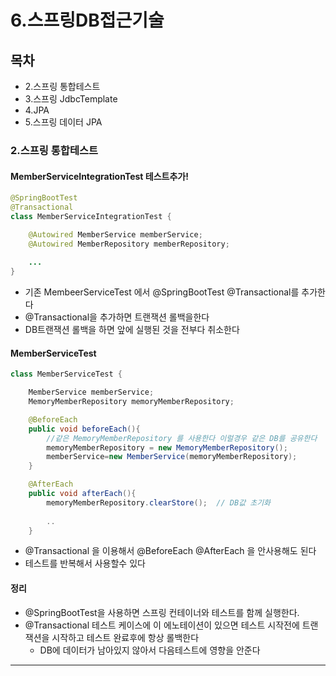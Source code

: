 # 6.스프링DB접근기술

## 목차
* 2.스프링 통합테스트
* 3.스프링 JdbcTemplate
* 4.JPA
* 5.스프링 데이터 JPA

### 2.스프링 통합테스트
#### MemberServiceIntegrationTest 테스트추가!
```java
@SpringBootTest
@Transactional
class MemberServiceIntegrationTest {

    @Autowired MemberService memberService;
    @Autowired MemberRepository memberRepository;
    
    ...
}
```
* 기존 MembeerServiceTest 에서 @SpringBootTest @Transactional를 추가한다
* @Transactional을 추가하면 트랜잭션 롤백을한다
* DB트랜잭션 롤백을 하면 앞에 실행된 것을 전부다 취소한다

#### MemberServiceTest
```java
class MemberServiceTest {

    MemberService memberService;
    MemoryMemberRepository memoryMemberRepository;

    @BeforeEach
    public void beforeEach(){
        //같은 MemoryMemberRepository 를 사용한다 이럴경우 같은 DB를 공유한다
        memoryMemberRepository = new MemoryMemberRepository();
        memberService=new MemberService(memoryMemberRepository);
    }

    @AfterEach
    public void afterEach(){
        memoryMemberRepository.clearStore();  // DB값 초기화
        
        ..
    }
```
* @Transactional 을 이용해서 @BeforeEach @AfterEach 을 안사용해도 된다 
* 테스트를 반복해서 사용할수 있다

#### 정리
* @SpringBootTest을 사용하면 스프링 컨테이너와 테스트를 함께 실행한다.
* @Transactional 테스트 케이스에 이 에노테이션이 있으면 테스트 시작전에 트랜잭션을 시작하고 테스트 완료후에 항상 롤백한다 
  * DB에 데이터가 남아있지 않아서 다음테스트에 영향을 안준다
---




